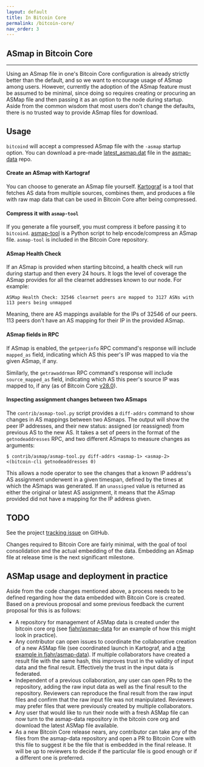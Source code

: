 ```yaml
---
layout: default
title: In Bitcoin Core
permalink: /bitcoin-core/
nav_order: 3
---
```


## ASmap in Bitcoin Core

---------------------

Using an ASmap file in one's Bitcoin Core configuration is already strictly better than the default, and so we want to encourage usage of ASmap among users. However, currently the adoption of the ASmap feature must be assumed to be minimal, since doing so requires creating or procuring an ASMap file and then passing it as an option to the node during startup. Aside from the common wisdom that most users don't change the defaults, there is no trusted way to provide ASmap files for download.

## Usage

`bitcoind` will accept a compressed ASmap file with the `-asmap` startup option.
You can download a pre-made [latest_asmap.dat](https://github.com/fjahr/asmap-data/blob/main/latest_asmap.dat) file in the [asmap-data](https://github.com/fjahr/asmap-data) repo.

#### Create an ASmap with Kartograf

You can choose to generate an ASmap file yourself. [Kartograf](https://github.com/fjahr/kartograf) is a tool that fetches AS data from multiple sources, combines them, and produces a file with raw map data that can be used in Bitcoin Core after being compressed.

#### Compress it with `asmap-tool`

If you generate a file yourself, you must compress it before passing it to `bitcoind`. [asmap-tool](https://github.com/bitcoin/bitcoin/tree/master/contrib/asmap) is a Python script to help encode/compress an ASmap file. `asmap-tool` is included in the Bitcoin Core repository.

#### ASmap Health Check

If an ASmap is provided when starting bitcoind, a health check will run during startup and then every 24 hours. It logs the level of coverage the ASmap provides for all the clearnet addresses known to our node. For example:
```
ASMap Health Check: 32546 clearnet peers are mapped to 3127 ASNs with 113 peers being unmapped
```
Meaning, there are AS mappings available for the IPs of 32546 of our peers. 113 peers don't have an AS mapping for their IP in the provided ASmap.

#### ASmap fields in RPC

If ASmap is enabled, the `getpeerinfo` RPC command's response will include `mapped_as` field, indicating which AS this peer's IP was mapped to via the given ASmap, if any.

Similarly, the `getrawaddrman` RPC command's response will include `source_mapped_as` field, indicating which AS this peer's source IP was mapped to, if any (as of Bitcoin Core [v28.0](https://github.com/bitcoin/bitcoin/blob/1147e72953d1f262111a4b1d5a438a8394511bc7/src/rpc/net.cpp#L1160)).

#### Inspecting assignment changes between two ASmaps

The `contrib/asmap-tool.py` script provides a `diff-addrs` command to show changes in AS mappings between two ASmaps. The output will show the peer IP addresses, and their new status: assigned (or reassigned) from previous AS to the new AS. It takes a set of peers in the format of the `getnodeaddresses` RPC, and two different ASmaps to measure changes as arguments:
```
$ contrib/asmap/asmap-tool.py diff-addrs <asmap-1> <asmap-2> <(bitcoin-cli getnodeaddresses 0)
```
This allows a node operator to see the changes that a known IP address's AS assignment underwent in a given timespan, defined by the times at which the ASmaps was generated. If an `unassigned` value is returned as either the original or latest AS assignment, it means that the ASmap provided did not have a mapping for the IP address given.

## TODO

See the project [tracking issue](https://github.com/bitcoin/bitcoin/issues/28794) on GitHub.

Changes required to Bitcoin Core are fairly minimal, with the goal of tool consolidation and the actual embedding of the data. Embedding an ASmap file at release time is the next significant milestone.

## ASMap usage and deployment in practice

Aside from the code changes mentioned above, a process needs to be defined regarding how the data embedded with Bitcoin Core is created. Based on a previous proposal and some previous feedback the current proposal for this is as follows:

- A repository for management of ASMap data is created under the bitcoin core org (see [fjahr/asmap-data](https://github.com/bitcoin/bitcoin/issues/28794) for an example of how this might look in practice).
- Any contributor can open issues to coordinate the collaborative creation of a new ASMap file (see coordinated launch in Kartograf, and a [the example in fjahr/asmap-data](https://github.com/fjahr/asmap-data/issues/4)). If multiple collaborators have created a result file with the same hash, this improves trust in the validity of input data and the final result. Effectively the trust in the input data is federated.
- Independent of a previous collaboration, any user can open PRs to the repository, adding the raw input data as well as the final result to the repository. Reviewers can reproduce the final result from the raw input files and confirm that the raw input file was not manipulated. Reviewers may prefer files that were previously created by multiple collaborators.
- Any user that would like to run their node with a fresh ASMap file can now turn to the asmap-data repository in the bitcoin core org and download the latest ASMap file available.
- As a new Bitcoin Core release nears, any contributor can take any of the files from the asmap-data repository and open a PR to Bitcoin Core with this file to suggest it be the file that is embedded in the final release. It will be up to reviewers to decide if the particular file is good enough or if a different one is preferred.
